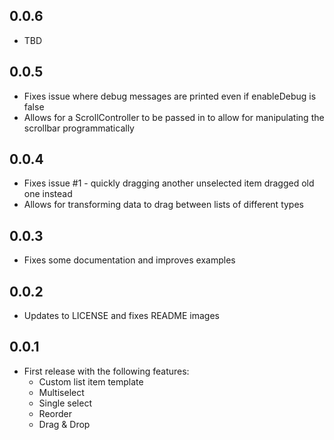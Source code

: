 ## 0.0.6

- TBD

## 0.0.5

- Fixes issue where debug messages are printed even if enableDebug is false
- Allows for a ScrollController to be passed in to allow for manipulating the scrollbar programmatically

## 0.0.4

- Fixes issue #1 - quickly dragging another unselected item dragged old one instead
- Allows for transforming data to drag between lists of different types

## 0.0.3

- Fixes some documentation and improves examples

## 0.0.2

- Updates to LICENSE and fixes README images

## 0.0.1

- First release with the following features:
  - Custom list item template
  - Multiselect
  - Single select
  - Reorder
  - Drag & Drop
